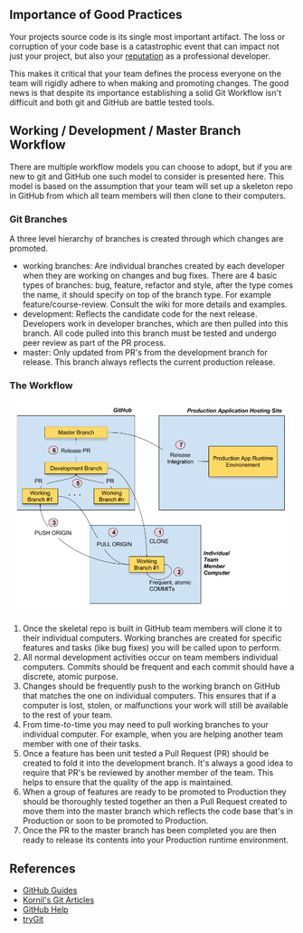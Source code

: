 ## Importance of Good Practices

Your projects source code is its single most important artifact. The loss or corruption of your code base is a catastrophic event that can impact not just your project, but also your [reputation](https://about.gitlab.com/2017/02/01/gitlab-dot-com-database-incident/) as a professional developer. 

This makes it critical that your team defines the process everyone on the team will rigidly adhere to when making and promoting changes. The good news is that despite its importance establishing a solid Git Workflow isn't difficult and both git and GitHub are battle tested tools.

## Working / Development / Master Branch Workflow

There are multiple workflow models you can choose to adopt, but if you are new to git and GitHub one such model to consider is presented here. This model is based on the assumption that your team will set up a skeleton repo in GitHub from which all team members will then clone to their computers.

### Git Branches

A three level hierarchy of branches is created through which changes are promoted.

- working branches: Are individual branches created by each developer when
they are working on changes and bug fixes. There are 4 basic types of branches: 
bug, feature, refactor and style, after the type comes the name, it should 
specify on top of the branch type. For example feature/course-review. Consult
the wiki for more details and examples. 
- development: Reflects the candidate code for the next release. Developers
work in developer branches, which are then pulled into this branch. All code
pulled into this branch must be tested and undergo peer review as part of the
PR process.
- master: Only updated from PR's from the development branch for release. This
branch always reflects the current production release.

### The Workflow

![Git Workflow](https://github.com/Chingu-cohorts/voyage-wiki/blob/development/images/Git%20Workflow.png)

1. Once the skeletal repo is built in GitHub team members will clone it to their individual computers. Working branches are created for specific features and tasks (like bug fixes) you will be called upon to perform.
2. All normal development activities occur on team members individual computers. Commits should be frequent and each commit should have a discrete, atomic purpose.
3. Changes should be frequently push to the working branch on GitHub that matches the one on individual computers. This ensures that if a computer is lost, stolen, or malfunctions your work will still be available to the rest of your team.
4. From time-to-time you may need to pull working branches to your individual computer. For example, when you are helping another team member with one of their tasks.
5. Once a feature has been unit tested a Pull Request (PR) should be created to fold it into the development branch. It's always a good idea to require that PR's be reviewed by another member of the team. This helps to ensure that the quality of the app is maintained.
6. When a group of features are ready to be promoted to Production they should be thoroughly tested together an then a Pull Request created to move them into the master branch which reflects the code base that's in Production or soon to be promoted to Production. 
7. Once the PR to the master branch has been completed you are then ready to release its contents into your Production runtime environment.

## References

- [GitHub Guides](https://guides.github.com/)
- [Kornil's Git Articles](https://medium.com/@francesco.agnoletto)
- [GitHub Help](https://help.github.com/)
- [tryGit](https://try.github.io/levels/1/challenges/1)
